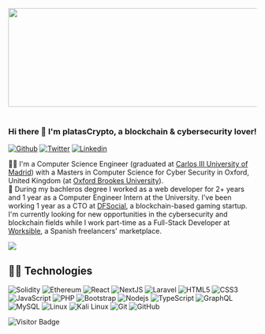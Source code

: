 <div align="center">
  <img src="https://pbs.twimg.com/profile_banners/1357285972287840258/1651480593/600x200" width="600" height="200"/>
</div>

</br>

### Hi there 👋 I'm platasCrypto, a blockchain & cybersecurity lover!

[![Github](https://img.shields.io/badge/Github-black?style=for-the-badge&logo=github&logoColor=white&link=https://github.com/platasCrypto)](https://github.com/platasCrypto)
[![Twitter](https://img.shields.io/badge/Twitter-black?style=for-the-badge&logo=twitter&logoColor=white&link=https://twitter.com/platas_crypto)](https://twitter.com/platas_crypto)
[![Linkedin](https://img.shields.io/badge/LinkedIn-black?style=for-the-badge&logo=linkedin&logoColor=white&link=https://www.linkedin.com/in/jorgeplatasfeced)](https://www.linkedin.com/in/jorgeplatasfeced)

:student: I'm a Computer Science Engineer (graduated at [Carlos III University of Madrid](https://www.uc3m.es)) with a Masters in Computer Science for Cyber Security in Oxford, United Kingdom (at [Oxford Brookes University](https://www.brookes.ac.uk)).</br>
:briefcase: During my bachleros degree I worked as a web developer for 2+ years and 1 year as a Computer Engineer Intern at the University. I've been working 1 year as a CTO at [DFSocial](https://www.dfsocial.com), a blockchain-based gaming startup. I'm currently looking for new opportunities in the cybersecurity and blockchain fields while I work part-time as a Full-Stack Developer at [Worksible](https://worksible.com), a Spanish freelancers' marketplace.</br>

<a href="https://github.com/platasCrypto/github-readme-stats"><img align="center" src="https://github-readme-stats.vercel.app/api/top-langs/?username=platasCrypto&theme=github_dark&layout=compact&hide_border=true" /></a>


## :technologist: Technologies

![Solidity](https://img.shields.io/badge/-Solidity-black?style=flat-square&logo=solidity)
![Ethereum](https://img.shields.io/badge/-Ethereum-black?style=flat-square&logo=ethereum)
![React](https://img.shields.io/badge/-React-black?style=flat-square&logo=react)
![NextJS](https://img.shields.io/badge/-Nextjs-black?style=flat-square&logo=Next.js)
![Laravel](https://img.shields.io/badge/-Laravel-black?style=flat-square&logo=laravel)
![HTML5](https://img.shields.io/badge/-HTML5-E34F26?style=flat-square&logo=html5&logoColor=white)
![CSS3](https://img.shields.io/badge/-CSS3-1572B6?style=flat-square&logo=css3)
![JavaScript](https://img.shields.io/badge/-JavaScript-black?style=flat-square&logo=javascript)
![PHP](https://img.shields.io/badge/-PHP-black?style=flat-square&logo=php)
![Bootstrap](https://img.shields.io/badge/-Bootstrap-563D7C?style=flat-square&logo=bootstrap)
![Nodejs](https://img.shields.io/badge/-Nodejs-black?style=flat-square&logo=Node.js)
![TypeScript](https://img.shields.io/badge/-TypeScript-007ACC?style=flat-square&logo=typescript)
![GraphQL](https://img.shields.io/badge/-GraphQL-E10098?style=flat-square&logo=graphql)
![MySQL](https://img.shields.io/badge/-MySQL-black?style=flat-square&logo=mysql)
![Linux](https://img.shields.io/badge/-Linux-black?style=flat-square&logo=Linux)
![Kali Linux](https://img.shields.io/badge/-KaliLinux-black?style=flat-square&logo=kaliLinux)
![Git](https://img.shields.io/badge/-Git-black?style=flat-square&logo=git)
![GitHub](https://img.shields.io/badge/-GitHub-181717?style=flat-square&logo=github)


![Visitor Badge](https://visitor-badge.laobi.icu/badge?page_id=platasCrypto.platasCrypto)
